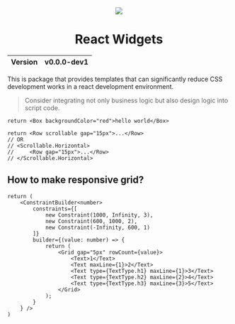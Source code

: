 <div align="center">
    <img src="https://github.com/user-attachments/assets/d032a90f-cfeb-4115-854b-2c0f0185116e">
    <h1>React Widgets</h1>
    <table>
        <thead>
          <tr>
            <th>Version</th>
            <th>v0.0.0-dev1</th>
          </tr>
        </tbody>
    </table>
</div>

This is package that provides templates that can significantly reduce CSS development works in a react development environment.

> Consider integrating not only business logic but also design logic into script code.

```tsx
return <Box backgroundColor="red">hello world</Box>
```

```tsx
return <Row scrollable gap="15px">...</Row>
// OR
// <Scrollable.Horizontal>
//     <Row gap="15px">...</Row>
// </Scrollable.Horizontal>
```

## How to make responsive grid?
```tsx
return (
    <ConstraintBuilder<number>
        constraints={[
            new Constraint(1000, Infinity, 3),
            new Constraint(600, 1000, 2),
            new Constraint(-Infinity, 600, 1)
        ]}
        builder={(value: number) => {
            return (
                <Grid gap="5px" rowCount={value}>
                    <Text>1</Text>
                    <Text maxLine={1}>2</Text>
                    <Text type={TextType.h1} maxLine={1}>3</Text>
                    <Text type={TextType.h2} maxLine={2}>4</Text>
                    <Text type={TextType.h3} maxLine={3}>5</Text>
                </Grid>
            );
        }
    } />
)
```
